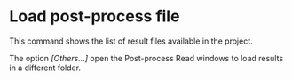 # Load post-process file

This command shows the list of result files available in the project.

The option *[Others...]* open the Post-process Read windows to load results in a different folder.